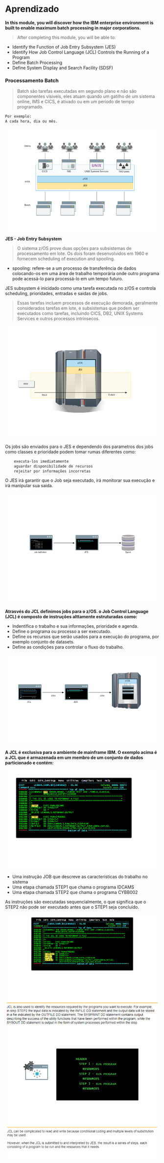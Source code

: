 # Aprendizado

**In this module, you will discover how the IBM enterprise environment is built to enable maximum batch processing in major corporations.**

> After completing this module, you will be able to:

- Identify the Function of Job Entry Subsystem (JES)
- Identify How Job Control Language (JCL) Controls the Running of a Program
- Define Batch Processing
- Define System Display and Search Facility (SDSF)


### Processamento Batch
> Batch são tarefas executadas em segundo plano e não são componentes visiveis, eles atuam quando um gatilho de um sistema online, IMS e CICS, é ativado ou em um periodo de tempo programado.
    
    Por exemplo:
    A cada hora, dia ou mês.
    
![](https://github.com/ThreeDP/MTM/blob/master/img/Batch%20system/1.png)

**JES - Job Entry Subsystem**
> O sistema z/OS prove duas opções para subsistemas de processamento em lote. Os dois foram desenvolvidos em 1960 e fornecem scheduling of execution and spooling.

- spooling: refere-se a um processo de transferência de dados colocando-os em uma área de trabalho temporária onde outro programa pode acessá-lo para processá-lo em um tempo futuro.

JES subsystem é inicidado como uma tarefa executada no z/OS e controla scheduling, prioridades, entradas e saidas de jobs.
> Essas tarefas incluem processos de execução demorada, geralmente considerados tarefas em lote, e subsistemas que podem ser executados como tarefas, incluindo CICS, DB2, UNIX Systems Services e outros processos intrínsecos.

![](https://github.com/ThreeDP/MTM/blob/master/img/Batch%20system/2.png)

Os jobs são enviados para o JES e dependendo dos parametros dos jobs como classes e prioridade podem tomar rumas diferentes como:

        executa-los imediatamente
        aguardar disponibilidade de recursos
        rejeitar por informações incorretas
        
O JES irá garantir que o Job seja executado, irá monitorar sua execução e irá manipular sua saida.

![](https://github.com/ThreeDP/MTM/blob/master/img/Batch%20system/3.png)

**Atrasvés do JCL definimos jobs para o z/OS. o Job Control Language (JCL) é composto de instruções alttamente estruturadas como:**

- Indentifica o trabalho e sua informações, prioridade e agenda.
- Define o programa ou processo a ser executado.
- Define os recursos que serão usados para a execução do programa, por exemplo conjunto de datasets.
- Define as condições para controlar o fluxo do trabalho.

![](https://github.com/ThreeDP/MTM/blob/master/img/Batch%20system/4.png)

**A JCL é exclusiva para o ambiente de mainframe IBM. O exemplo acima é a JCL que é armazenada em um membro de um conjunto de dados particionado e contém:**

![](https://github.com/ThreeDP/MTM/blob/master/img/Batch%20system/5.png)

- Uma instrução JOB que descreve as características do trabalho no sistema
- Uma etapa chamada STEP1 que chama o programa IDCAMS
- Uma etapa chamada STEP2 que chama o programa CYBB002

As instruções são executadas sequencialmente, o que significa que o STEP2 não pode ser executado antes que o STEP1 seja concluído.

![](https://github.com/ThreeDP/MTM/blob/master/img/Batch%20system/6.png)
![](https://github.com/ThreeDP/MTM/blob/master/img/Batch%20system/7.png)

